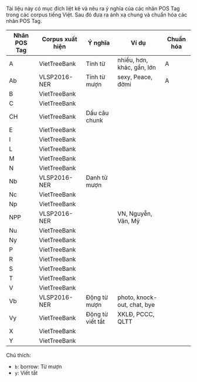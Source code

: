 Tài liệu này có mục đích liệt kê và nêu ra ý nghĩa của các nhãn POS Tag trong các corpus tiếng Việt. Sau đó đưa ra ánh xạ chung và chuẩn hóa các nhãn POS Tag.

| Nhãn POS Tag | Corpus xuất hiện | Ý nghĩa          | Ví dụ                       | Chuẩn hóa |
|--------------|------------------|------------------|-----------------------------|-----------|
| A            | VietTreeBank     | Tính từ          | nhiều, hơn, khác, gần, lớn  | A         |
| Ab           | VLSP2016-NER     | Tính từ mượn     | sexy, Peace, đờmi           | A         |
| B            | VietTreeBank     |                  |                             |           |
| C            | VietTreeBank     |                  |                             |           |
| CH           | VietTreeBank     | Dấu câu chunk    |                             |           |
| E            | VietTreeBank     |                  |                             |           |
| I            | VietTreeBank     |                  |                             |           |
| L            | VietTreeBank     |                  |                             |           |
| M            | VietTreeBank     |                  |                             |           |
| N            | VietTreeBank     |                  |                             |           |
| Nb           | VLSP2016-NER     | Danh từ mượn     |                             |           |
| Nc           | VietTreeBank     |                  |                             |           |
| Np           | VietTreeBank     |                  |                             |           |
| NPP          | VLSP2016-NER     |                  | VN, Nguyễn, Văn, Mỹ         |           |
| Nu           | VietTreeBank     |                  |                             |           |
| Ny           | VietTreeBank     |                  |                             |           |
| P            | VietTreeBank     |                  |                             |           |
| R            | VietTreeBank     |                  |                             |           |
| S            | VietTreeBank     |                  |                             |           |
| T            | VietTreeBank     |                  |                             |           |
| V            | VietTreeBank     |                  |                             |           |
| Vb           | VLSP2016-NER     | Động từ mượn     | photo, knock-out, chat, bye |           |
| Vy           | VietTreeBank     | Động từ viết tắt | XKLĐ, PCCC, QLTT            |           |
| X            | VietTreeBank     |                  |                             |           |
| Y            | VietTreeBank     |                  |                             |           |

Chú thích:

* `b`: borrow: Từ mượn
* `y`: Viết tắt